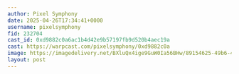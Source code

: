 ```yaml
---
author: Pixel Symphony
date: 2025-04-26T17:34:41+0000
username: pixelsymphony
fid: 232704
cast_id: 0xd9882c0a6ac1b4d42e9b57197fb9d520b4aec19a
cast: https://warpcast.com/pixelsymphony/0xd9882c0a
image: https://imagedelivery.net/BXluQx4ige9GuW0Ia56BHw/89154625-49b6-4042-3197-7a3d64482d00/original
layout: post
---
```

  

<img src='https://imagedelivery.net/BXluQx4ige9GuW0Ia56BHw/89154625-49b6-4042-3197-7a3d64482d00/original' alt='' referrerpolicy='no-referrer'/>
